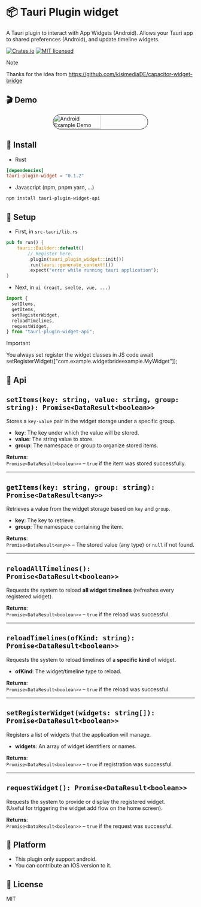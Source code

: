 # 📦 Tauri Plugin widget

A Tauri plugin to interact with App Widgets (Android). Allows your Tauri app to shared preferences (Android), and update timeline widgets.

[![Crates.io][crates-badge]][crates-url]
[![MIT licensed][mit-badge]][mit-url]

[crates-badge]: https://img.shields.io/crates/v/tauri-plugin-widget.svg
[crates-url]: https://crates.io/crates/tauri-plugin-widget
[mit-badge]: https://img.shields.io/badge/license-MIT-blue.svg
[mit-url]: LICENSE

> [!NOTE]  
> Thanks for the idea from https://github.com/kisimediaDE/capacitor-widget-bridge

## 🎬 Demo

<div style="display: flex; gap: 20px; align-items: center; justify-content: center;">
  <img style="border-radius: 40px; border: 1px solid black;" src="demo.gif" alt="Android Example Demo" width="50%" />
</div>

## 🚀 Install

- Rust

```toml
[dependencies]
tauri-plugin-widget = "0.1.2"
```

- Javascript (npm, pnpm yarn, ...)

```bash
npm install tauri-plugin-widget-api
```

## 📱 Setup

- First, in `src-tauri/lib.rs`

```rust
pub fn run() {
    tauri::Builder::default()
        // Register here.
        .plugin(tauri_plugin_widget::init())
        .run(tauri::generate_context!())
        .expect("error while running tauri application");
}
```

- Next, in `ui (react, svelte, vue, ...)`

```javascript
import {
  setItems,
  getItems,
  setRegisterWidget,
  reloadTimelines,
  requestWidget,
} from "tauri-plugin-widget-api";
```

> [!IMPORTANT]  
> You always set register the widget classes in JS code
> await setRegisterWidget(["com.example.widgetbrideexample.MyWidget"]);

## 📖 Api

## `setItems(key: string, value: string, group: string): Promise<DataResult<boolean>>`

Stores a `key-value` pair in the widget storage under a specific group.

- **key**: The key under which the value will be stored.
- **value**: The string value to store.
- **group**: The namespace or group to organize stored items.

**Returns**:  
`Promise<DataResult<boolean>>` – `true` if the item was stored successfully.

---

## `getItems(key: string, group: string): Promise<DataResult<any>>`

Retrieves a value from the widget storage based on `key` and `group`.

- **key**: The key to retrieve.
- **group**: The namespace containing the item.

**Returns**:  
`Promise<DataResult<any>>` – The stored value (any type) or `null` if not found.

---

## `reloadAllTimelines(): Promise<DataResult<boolean>>`

Requests the system to reload **all widget timelines** (refreshes every registered widget).

**Returns**:  
`Promise<DataResult<boolean>>` – `true` if the reload was successful.

---

## `reloadTimelines(ofKind: string): Promise<DataResult<boolean>>`

Requests the system to reload timelines of a **specific kind** of widget.

- **ofKind**: The widget/timeline type to reload.

**Returns**:  
`Promise<DataResult<boolean>>` – `true` if the reload was successful.

---

## `setRegisterWidget(widgets: string[]): Promise<DataResult<boolean>>`

Registers a list of widgets that the application will manage.

- **widgets**: An array of widget identifiers or names.

**Returns**:  
`Promise<DataResult<boolean>>` – `true` if registration was successful.

---

## `requestWidget(): Promise<DataResult<boolean>>`

Requests the system to provide or display the registered widget.  
(Useful for triggering the widget add flow on the home screen).

**Returns**:  
`Promise<DataResult<boolean>>` – `true` if the request was successful.

## 📱 Platform

- This plugin only support android.
- You can contribute an IOS version to it.

## 🪪 License

MIT
